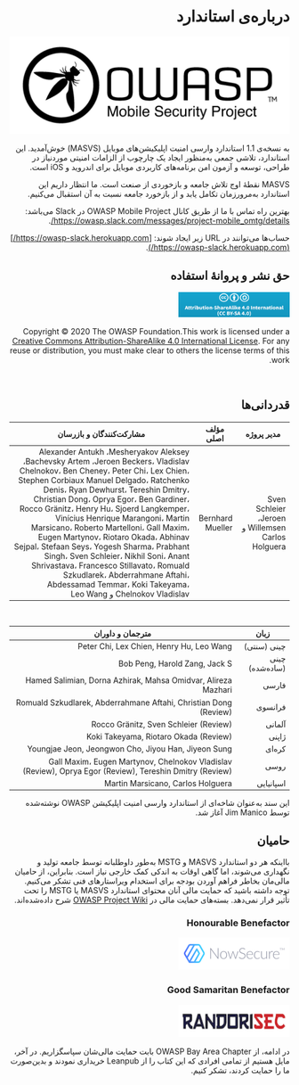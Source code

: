 <div dir="rtl" markdown="1">

# درباره‌ی استاندارد

<img src="images/OWASP_logo.png" title="OWASP LOGO" />

به نسخه‌ی 1.1 استاندارد وارسی امنیت اپلیکیشن‌های موبایل (MASVS) خوش‌آمدید. این استاندارد، تلاشی جمعی به‌منظور ایجاد یک چارچوب از الزامات امنیتی موردنیاز در طراحی، توسعه و آزمون امن برنامه‌های کاربردی موبایل برای اندروید و iOS است.

MASVS نقطۀ اوج تلاش جامعه و بازخوردی از صنعت است. ما انتظار داریم این استاندارد به‌مرورزمان تکامل یابد و از بازخورد جامعه نسبت به آن استقبال می‌کنیم.

بهترین راه تماس با ما از طریق کانال OWASP Mobile Project در Slack می‌باشد: <https://owasp.slack.com/messages/project-mobile_omtg/details/>.

حساب‌ها می‌توانند در URL زیر ایجاد شوند: [https://owasp-slack.herokuapp.com/](https://owasp-slack.herokuapp.com/).

## حق نشر و پروانۀ استفاده

[<img src="images/CC-license.png" title="License" width="200px" height="45px" />](https://creativecommons.org/licenses/by-sa/4.0/)

Copyright © 2020 The OWASP Foundation.This work is licensed under a [Creative Commons Attribution-ShareAlike 4.0 International License](https://creativecommons.org/licenses/by-sa/4.0/). For any reuse or distribution, you must make clear to others the license terms of this work.

<div style="page-break-after: always; visibility: hidden">
\pagebreak
</div>

## قدردانی‌ها

| مدیر پروژه | مؤلف اصلی | مشارکت‌کنندگان و بازرسان
| ------- | --- | ----------------- |
| Sven Schleier ،Jeroen Willemsen و Carlos Holguera | Bernhard Mueller | Alexander Antukh ،Mesheryakov Aleksey ،Bachevsky Artem ،Jeroen Beckers، Vladislav Chelnokov، Ben Cheney، Peter Chi، Lex Chien، Stephen Corbiaux Manuel Delgado، Ratchenko Denis، Ryan Dewhurst، Tereshin Dmitry، Christian Dong، Oprya Egor، Ben Gardiner، Rocco Gränitz، Henry Hu، Sjoerd Langkemper، Vinícius Henrique Marangoni، Martin Marsicano، Roberto Martelloni، Gall Maxim، Eugen Martynov، Riotaro Okada، Abhinav Sejpal، Stefaan Seys، Yogesh Sharma، Prabhant Singh، Sven Schleier، Nikhil Soni، Anant Shrivastava، Francesco Stillavato، Romuald Szkudlarek، Abderrahmane Aftahi، Abdessamad Temmar، Koki Takeyama،  Chelnokov Vladislav و Leo Wang |

<br/>

| زبان | مترجمان و داوران  |
| --- | ------------------------------ |
| چینی (سنتی) | Peter Chi, Lex Chien, Henry Hu, Leo Wang |
| چینی (ساده‌شده) | Bob Peng, Harold Zang, Jack S |
| فارسی | Hamed Salimian, Dorna Azhirak, Mahsa Omidvar, Alireza Mazhari |
| فرانسوی | Romuald Szkudlarek, Abderrahmane Aftahi, Christian Dong (Review) |
| آلمانی | Rocco Gränitz, Sven Schleier (Review) |
| ژاپنی | Koki Takeyama, Riotaro Okada (Review) |
| کره‌ای | Youngjae Jeon, Jeongwon Cho, Jiyou Han, Jiyeon Sung |
| روسی | Gall Maxim، Eugen Martynov, Chelnokov Vladislav (Review), Oprya Egor (Review), Tereshin Dmitry (Review) |
| اسپانیایی | Martin Marsicano, Carlos Holguera |

این سند به‌عنوان شاخه‌ای از استاندارد وارسی امنیت اپلیکیشن OWASP نوشته‌شده توسط Jim Manico آغاز شد.

## حامیان

بااینکه هر دو استاندارد MASVS و MSTG به‌طور داوطلبانه توسط جامعه تولید و نگهداری می‌شوند، اما گاهی اوقات به اندکی کمک خارجی نیاز است. بنابراین، از حامیان مالی‌مان بخاطر فراهم آوردن بودجه برای استخدام ویراستارهای فنی تشکر می‌کنیم. توجه داشته باشید که حمایت مالی آنان محتوای استاندارد MASVS یا MSTG را تحت تأثیر قرار نمی‌دهد. بسته‌های حمایت مالی در [OWASP Project Wiki](<https://owasp.org/www-project-mobile-security-testing-guide/#div-sponsorship> "OWASP Mobile Security Testing Guide Sponsorship Packages") شرح داده‌شده‌اند.

### Honourable Benefactor

[<img src="images/NowSecure_logo.png" title="NowSecure" width="200px" height="58px" />](https://www.nowsecure.com/ "NowSecure")

### Good Samaritan Benefactor

[<img src="images/Randorisec_logo.png" title="Randorisec" width="200px" height="58px" />](https://www.randorisec.fr/ "RandoriSec")

در ادامه، از OWASP Bay Area Chapter بابت حمایت مالی‌شان سپاسگزاریم. در آخر، مایل هستیم از تمامی افرادی که این کتاب را از Leanpub خریداری نمودند و بدین‌صورت ما را حمایت کردند، تشکر کنیم.

</div>
